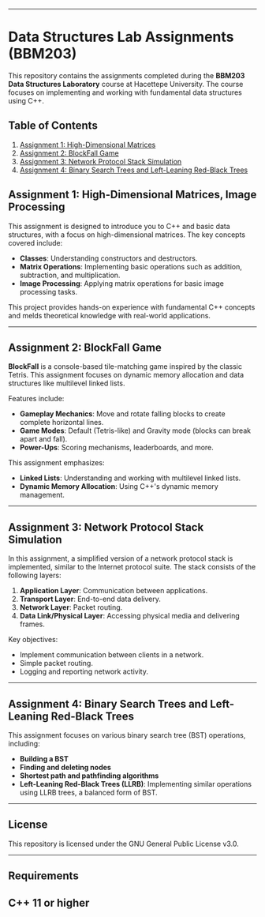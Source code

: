 
---

# Data Structures Lab Assignments (BBM203)

This repository contains the assignments completed during the **BBM203 Data Structures Laboratory** course at Hacettepe University. The course focuses on implementing and working with fundamental data structures using C++.

## Table of Contents

1. [Assignment 1: High-Dimensional Matrices](#assignment-1-high-dimensional-matrices)
2. [Assignment 2: BlockFall Game](#assignment-2-blockfall-game)
3. [Assignment 3: Network Protocol Stack Simulation](#assignment-3-network-protocol-stack-simulation)
4. [Assignment 4: Binary Search Trees and Left-Leaning Red-Black Trees](#assignment-4-binary-search-trees-and-left-leaning-red-black-trees)

## Assignment 1: High-Dimensional Matrices, Image Processing

This assignment is designed to introduce you to C++ and basic data structures, with a focus on high-dimensional matrices. The key concepts covered include:

- **Classes**: Understanding constructors and destructors.
- **Matrix Operations**: Implementing basic operations such as addition, subtraction, and multiplication.
- **Image Processing**: Applying matrix operations for basic image processing tasks.

This project provides hands-on experience with fundamental C++ concepts and melds theoretical knowledge with real-world applications.


---

## Assignment 2: BlockFall Game

**BlockFall** is a console-based tile-matching game inspired by the classic Tetris. This assignment focuses on dynamic memory allocation and data structures like multilevel linked lists. 

Features include:
- **Gameplay Mechanics**: Move and rotate falling blocks to create complete horizontal lines.
- **Game Modes**: Default (Tetris-like) and Gravity mode (blocks can break apart and fall).
- **Power-Ups**: Scoring mechanisms, leaderboards, and more.

This assignment emphasizes:
- **Linked Lists**: Understanding and working with multilevel linked lists.
- **Dynamic Memory Allocation**: Using C++'s dynamic memory management.


---

## Assignment 3: Network Protocol Stack Simulation

In this assignment, a simplified version of a network protocol stack is implemented, similar to the Internet protocol suite. The stack consists of the following layers:

1. **Application Layer**: Communication between applications.
2. **Transport Layer**: End-to-end data delivery.
3. **Network Layer**: Packet routing.
4. **Data Link/Physical Layer**: Accessing physical media and delivering frames.

Key objectives:
- Implement communication between clients in a network.
- Simple packet routing.
- Logging and reporting network activity.


---

## Assignment 4: Binary Search Trees and Left-Leaning Red-Black Trees

This assignment focuses on various binary search tree (BST) operations, including:

- **Building a BST**
- **Finding and deleting nodes**
- **Shortest path and pathfinding algorithms**
- **Left-Leaning Red-Black Trees (LLRB)**: Implementing similar operations using LLRB trees, a balanced form of BST.



---

## License

This repository is licensed under the GNU General Public License v3.0.

---
## Requirements
C++ 11 or higher
---
